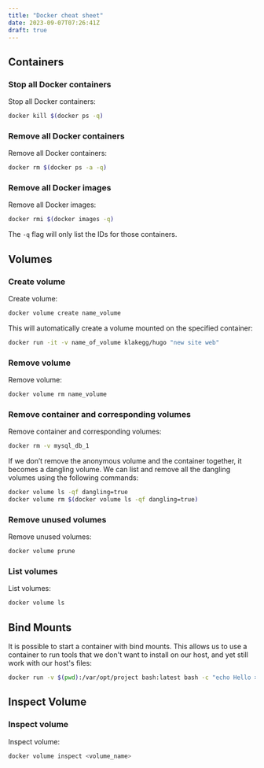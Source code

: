 ```yaml
---
title: "Docker cheat sheet"
date: 2023-09-07T07:26:41Z
draft: true
---
```


## Containers

### Stop all Docker containers

Stop all Docker containers:
```bash
docker kill $(docker ps -q)
```

### Remove all Docker containers

Remove all Docker containers:
```bash
docker rm $(docker ps -a -q)
```

### Remove all Docker images

Remove all Docker images:
```bash
docker rmi $(docker images -q)
```

The `-q` flag will only list the IDs for those containers.

## Volumes

### Create volume

Create volume:
```bash
docker volume create name_volume
```

This will automatically create a volume mounted on the specified container:
```bash
docker run -it -v name_of_volume klakegg/hugo "new site web"
```

### Remove volume

Remove volume:
```bash
docker volume rm name_volume
```

### Remove container and corresponding volumes

Remove container and corresponding volumes:
```bash
docker rm -v mysql_db_1
```

If we don’t remove the anonymous volume and the container together, it becomes a dangling volume. We can list and remove all the dangling volumes using the following commands:
```bash
docker volume ls -qf dangling=true
docker volume rm $(docker volume ls -qf dangling=true)
```

### Remove unused volumes

Remove unused volumes:
```bash
docker volume prune
```

### List volumes

List volumes:
```bash
docker volume ls
```

## Bind Mounts

It is possible to start a container with bind mounts. This allows us to use a container to run tools that we don't want to install on our host, and yet still work with our host's files:
```bash
docker run -v $(pwd):/var/opt/project bash:latest bash -c "echo Hello > /var/opt/project/file.txt"
```

## Inspect Volume

### Inspect volume

Inspect volume:
```bash
docker volume inspect <volume_name>
```


